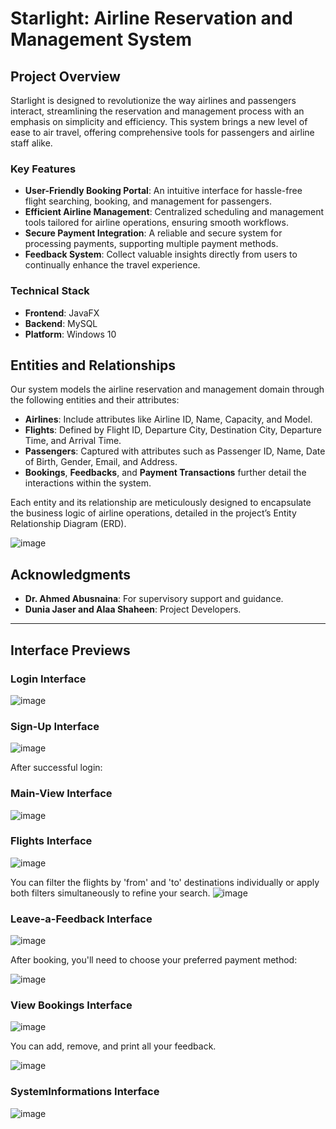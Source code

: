 # Starlight: Airline Reservation and Management System

## Project Overview

Starlight is designed to revolutionize the way airlines and passengers interact, streamlining the reservation and management process with an emphasis on simplicity and efficiency. This system brings a new level of ease to air travel, offering comprehensive tools for passengers and airline staff alike.

### Key Features

- **User-Friendly Booking Portal**: An intuitive interface for hassle-free flight searching, booking, and management for passengers.
- **Efficient Airline Management**: Centralized scheduling and management tools tailored for airline operations, ensuring smooth workflows.
- **Secure Payment Integration**: A reliable and secure system for processing payments, supporting multiple payment methods.
- **Feedback System**: Collect valuable insights directly from users to continually enhance the travel experience.

### Technical Stack

- **Frontend**: JavaFX
- **Backend**: MySQL
- **Platform**: Windows 10

## Entities and Relationships

Our system models the airline reservation and management domain through the following entities and their attributes:

- **Airlines**: Include attributes like Airline ID, Name, Capacity, and Model.
- **Flights**: Defined by Flight ID, Departure City, Destination City, Departure Time, and Arrival Time.
- **Passengers**: Captured with attributes such as Passenger ID, Name, Date of Birth, Gender, Email, and Address.
- **Bookings**, **Feedbacks**, and **Payment Transactions** further detail the interactions within the system.

Each entity and its relationship are meticulously designed to encapsulate the business logic of airline operations, detailed in the project’s Entity Relationship Diagram (ERD).

![image](https://github.com/duniajaser/Airline-Reservation-and-Management-System-using-Java-and-JavaFX/assets/153684727/48d1b282-192b-4aaa-b391-bacacd63cea7)

## Acknowledgments

- **Dr. Ahmed Abusnaina**: For supervisory support and guidance.
- **Dunia Jaser and Alaa Shaheen**: Project Developers.

---
## Interface Previews
### Login Interface
![image](https://github.com/duniajaser/Airline-Reservation-and-Management-System-using-Java-and-JavaFX/assets/153684727/ba29c9d3-15ca-4c8b-a606-a45d3f7fd70c)

### Sign-Up Interface
![image](https://github.com/duniajaser/Airline-Reservation-and-Management-System-using-Java-and-JavaFX/assets/153684727/9d99b1ca-8492-4aa8-ad5a-fc230d92513f)

After successful login:

### Main-View Interface
![image](https://github.com/duniajaser/Airline-Reservation-and-Management-System-using-Java-and-JavaFX/assets/153684727/30ceb525-e066-4c99-ab34-de34ac08b16c)


### Flights Interface
![image](https://github.com/duniajaser/Airline-Reservation-and-Management-System-using-Java-and-JavaFX/assets/153684727/9311b064-0ca6-4845-b5f2-228288881abc)

You can filter the flights by 'from' and 'to' destinations individually or apply both filters simultaneously to refine your search.
![image](https://github.com/duniajaser/Airline-Reservation-and-Management-System-using-Java-and-JavaFX/assets/153684727/3d42579d-43c0-453c-be8a-bbe8ca7e611a)

### Leave-a-Feedback Interface
![image](https://github.com/duniajaser/Airline-Reservation-and-Management-System-using-Java-and-JavaFX/assets/153684727/093b4f7d-4928-41bb-b6cc-a188a051d55c)

After booking, you'll need to choose your preferred payment method:

![image](https://github.com/duniajaser/Airline-Reservation-and-Management-System-using-Java-and-JavaFX/assets/153684727/ce98a1a0-b8fc-4e4d-aaa3-794cb19b5c7c)

### View Bookings Interface
![image](https://github.com/duniajaser/Airline-Reservation-and-Management-System-using-Java-and-JavaFX/assets/153684727/bf394a5e-b14d-4949-bd5f-a5440d524ad5)

You can add, remove, and print all your feedback.

![image](https://github.com/duniajaser/Airline-Reservation-and-Management-System-using-Java-and-JavaFX/assets/153684727/783adfa7-0269-442f-b644-f878694498ea)

### SystemInformations Interface
![image](https://github.com/duniajaser/Airline-Reservation-and-Management-System-using-Java-and-JavaFX/assets/153684727/cb1ed7dd-2698-47c0-ac01-e332dcf726d2)


